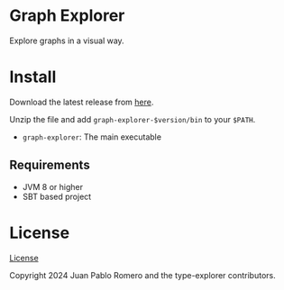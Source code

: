 # Graph Explorer

Explore graphs in a visual way.

# Install
Download the latest release from [here](https://github.com/jpablo/graph-explorer/releases).

Unzip the file and add `graph-explorer-$version/bin` to your `$PATH`.

- `graph-explorer`: The main executable

## Requirements
- JVM 8 or higher
- SBT based project

# License

[License](./LICENSE)

Copyright 2024 Juan Pablo Romero and the type-explorer contributors.
